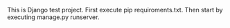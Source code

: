 This is Django test project. First execute pip requiroments.txt. Then start by executing manage.py runserver. 
